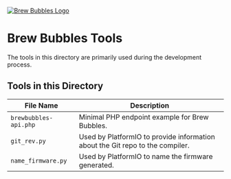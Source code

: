 [![Brew Bubbles Logo](https://www.brewbubbles.com/wp-content/uploads/2019/08/BB-full-logo.png "Brew Bubbles")](http://www.brewbubbles.com/)

# Brew Bubbles Tools

The tools in this directory are primarily used during the development process.

## Tools in this Directory

**File Name**|**Description**
-----|-----
`brewbubbles-api.php`| Minimal PHP endpoint example for Brew Bubbles.
`git_rev.py`| Used by PlatformIO to provide information about the Git repo to the compiler.
`name_firmware.py`| Used by PlatformIO to name the firmware generated.
